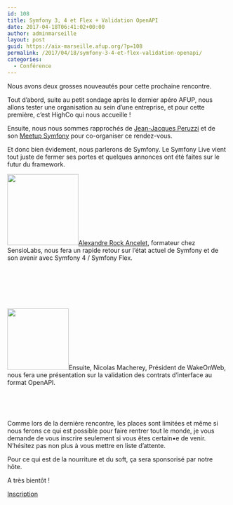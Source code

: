 ```yaml
---
id: 108
title: Symfony 3, 4 et Flex + Validation OpenAPI
date: 2017-04-18T06:41:02+00:00
author: adminmarseille
layout: post
guid: https://aix-marseille.afup.org/?p=108
permalink: /2017/04/18/symfony-3-4-et-flex-validation-openapi/
categories:
  - Conférence
---
```

Nous avons deux grosses nouveautés pour cette prochaine rencontre.

Tout d&rsquo;abord, suite au petit sondage après le dernier apéro AFUP, nous allons tester une organisation au sein d&rsquo;une entreprise, et pour cette première, c&rsquo;est HighCo qui nous accueille !

Ensuite, nous nous sommes rapprochés de [Jean-Jacques Peruzzi](https://www.linkedin.com/in/jjperuzzi/) et de son [Meetup Symfony](https://www.meetup.com/fr-FR/SymfonyAixMarseille/) pour co-organiser ce rendez-vous.

Et donc bien évidement, nous parlerons de Symfony. Le Symfony Live vient tout juste de fermer ses portes et quelques annonces ont été faites sur le futur du framework.

[<img class=" wp-image-109 alignleft" src="https://aix-marseille.afup.org/files/2017/04/profil_alex.jpg" alt="" width="162" height="162" srcset="https://aix-marseille.afup.org/files/2017/04/profil_alex.jpg 300w, https://aix-marseille.afup.org/files/2017/04/profil_alex-150x150.jpg 150w" sizes="(max-width: 162px) 100vw, 162px" />](https://aix-marseille.afup.org/files/2017/04/profil_alex.jpg)[Alexandre Rock Ancelet](https://twitter.com/pierstoval), formateur chez SensioLabs, nous fera un rapide retour sur l&rsquo;état actuel de Symfony et de son avenir avec Symfony 4 / Symfony Flex.

&nbsp;

&nbsp;

&nbsp;

[<img class=" wp-image-113 alignright" src="https://aix-marseille.afup.org/files/2017/04/profil_macherey-300x300.jpg" alt="" width="140" height="140" srcset="https://aix-marseille.afup.org/files/2017/04/profil_macherey-300x300.jpg 300w, https://aix-marseille.afup.org/files/2017/04/profil_macherey-150x150.jpg 150w, https://aix-marseille.afup.org/files/2017/04/profil_macherey.jpg 400w" sizes="(max-width: 140px) 100vw, 140px" />](https://aix-marseille.afup.org/files/2017/04/profil_macherey.jpg)Ensuite, Nicolas Macherey, Président de WakeOnWeb, nous fera une présentation sur la validation des contrats d’interface au format OpenAPI.

&nbsp;

&nbsp;

Comme lors de la dernière rencontre, les places sont limitées et même si nous ferons ce qui est possible pour faire rentrer tout le monde, je vous demande de vous inscrire seulement si vous êtes certain•e de venir. N&rsquo;hésitez pas non plus à vous mettre en liste d&rsquo;attente.

Pour ce qui est de la nourriture et du soft, ça sera sponsorisé par notre hôte.

A très bientôt !

[Inscription](https://www.meetup.com/fr-FR/Marseille-PHP-User-Group/events/239154248/)